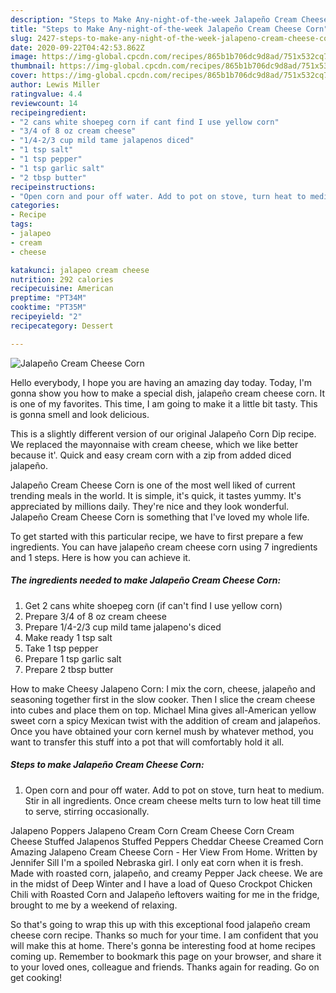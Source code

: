 ```yaml
---
description: "Steps to Make Any-night-of-the-week Jalapeño Cream Cheese Corn"
title: "Steps to Make Any-night-of-the-week Jalapeño Cream Cheese Corn"
slug: 2427-steps-to-make-any-night-of-the-week-jalapeno-cream-cheese-corn
date: 2020-09-22T04:42:53.862Z
image: https://img-global.cpcdn.com/recipes/865b1b706dc9d8ad/751x532cq70/jalapeno-cream-cheese-corn-recipe-main-photo.jpg
thumbnail: https://img-global.cpcdn.com/recipes/865b1b706dc9d8ad/751x532cq70/jalapeno-cream-cheese-corn-recipe-main-photo.jpg
cover: https://img-global.cpcdn.com/recipes/865b1b706dc9d8ad/751x532cq70/jalapeno-cream-cheese-corn-recipe-main-photo.jpg
author: Lewis Miller
ratingvalue: 4.4
reviewcount: 14
recipeingredient:
- "2 cans white shoepeg corn if cant find I use yellow corn"
- "3/4 of 8 oz cream cheese"
- "1/4-2/3 cup mild tame jalapenos diced"
- "1 tsp salt"
- "1 tsp pepper"
- "1 tsp garlic salt"
- "2 tbsp butter"
recipeinstructions:
- "Open corn and pour off water. Add to pot on stove, turn heat to medium. Stir in all ingredients. Once cream cheese melts turn to low heat till time to serve, stirring occasionally."
categories:
- Recipe
tags:
- jalapeo
- cream
- cheese

katakunci: jalapeo cream cheese 
nutrition: 292 calories
recipecuisine: American
preptime: "PT34M"
cooktime: "PT35M"
recipeyield: "2"
recipecategory: Dessert

---
```



![Jalapeño Cream Cheese Corn](https://img-global.cpcdn.com/recipes/865b1b706dc9d8ad/751x532cq70/jalapeno-cream-cheese-corn-recipe-main-photo.jpg)

Hello everybody, I hope you are having an amazing day today. Today, I'm gonna show you how to make a special dish, jalapeño cream cheese corn. It is one of my favorites. This time, I am going to make it a little bit tasty. This is gonna smell and look delicious.

This is a slightly different version of our original Jalapeño Corn Dip recipe. We replaced the mayonnaise with cream cheese, which we like better because it&#39;. Quick and easy cream corn with a zip from added diced jalapeño.

Jalapeño Cream Cheese Corn is one of the most well liked of current trending meals in the world. It is simple, it's quick, it tastes yummy. It's appreciated by millions daily. They're nice and they look wonderful. Jalapeño Cream Cheese Corn is something that I've loved my whole life.


To get started with this particular recipe, we have to first prepare a few ingredients. You can have jalapeño cream cheese corn using 7 ingredients and 1 steps. Here is how you can achieve it.

<!--inarticleads1-->

##### The ingredients needed to make Jalapeño Cream Cheese Corn:

1. Get 2 cans white shoepeg corn (if can&#39;t find I use yellow corn)
1. Prepare 3/4 of 8 oz cream cheese
1. Prepare 1/4-2/3 cup mild tame jalapeno&#39;s diced
1. Make ready 1 tsp salt
1. Take 1 tsp pepper
1. Prepare 1 tsp garlic salt
1. Prepare 2 tbsp butter


How to make Cheesy Jalapeno Corn: I mix the corn, cheese, jalapeño and seasoning together first in the slow cooker. Then I slice the cream cheese into cubes and place them on top. Michael Mina gives all-American yellow sweet corn a spicy Mexican twist with the addition of cream and jalapeños. Once you have obtained your corn kernel mush by whatever method, you want to transfer this stuff into a pot that will comfortably hold it all. 

<!--inarticleads2-->

##### Steps to make Jalapeño Cream Cheese Corn:

1. Open corn and pour off water. Add to pot on stove, turn heat to medium. Stir in all ingredients. Once cream cheese melts turn to low heat till time to serve, stirring occasionally.


Jalapeno Poppers Jalapeno Cream Corn Cream Cheese Corn Cream Cheese Stuffed Jalapenos Stuffed Peppers Cheddar Cheese Creamed Corn Amazing Jalapeno Cream Cheese Corn - Her View From Home. Written by Jennifer Sill I&#39;m a spoiled Nebraska girl. I only eat corn when it is fresh. Made with roasted corn, jalapeño, and creamy Pepper Jack cheese. We are in the midst of Deep Winter and I have a load of Queso Crockpot Chicken Chili with Roasted Corn and Jalapeño leftovers waiting for me in the fridge, brought to me by a weekend of relaxing. 

So that's going to wrap this up with this exceptional food jalapeño cream cheese corn recipe. Thanks so much for your time. I am confident that you will make this at home. There's gonna be interesting food at home recipes coming up. Remember to bookmark this page on your browser, and share it to your loved ones, colleague and friends. Thanks again for reading. Go on get cooking!
